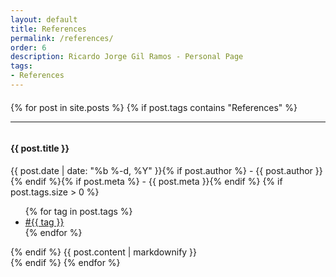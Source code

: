 ```yaml
---
layout: default
title: References
permalink: /references/
order: 6
description: Ricardo Jorge Gil Ramos - Personal Page
tags:
- References
---
```

<div id="center-body" class="wrap">
  <div id="references-page" class="content-body" style="margin:20px 0px">
    <!--<h2><i class="fa fa-warning fa-lg"></i> References: You are in the References area.</h2>-->
    {% for post in site.posts %}
      {% if post.tags contains "References" %}
      <hr/>
      <article class="blog-post">
        <div class="row entry">
          <div class="col-sm-1 scrollimation fade-up in">
            <div id="{{ post.entry }}" class="media">
              <div style="overflow: hidden" class="media-body">
                <h4>{{ post.title }}</h4>
                <time datetime="{{ post.date | date: "%F" }}">{{ post.date | date: "%b %-d, %Y" }}{% if post.author %} - {{ post.author }}{% endif %}{% if post.meta %} - {{ post.meta }}{% endif %}</time>
                {% if post.tags.size > 0 %}
                  <ul class="post-tags">
                    {% for tag in post.tags %}
                      <li><a href="{{ site.baseurl }}/tags/#{{ tag }}-ref">#{{ tag }}</a></li>
                    {% endfor %}
                  </ul>
                {% endif %}
                {{ post.content | markdownify }}
              </div>
            </div>
          </div>
        </div>
      </article>
      {% endif %}
    {% endfor %}
  </div>
</div>